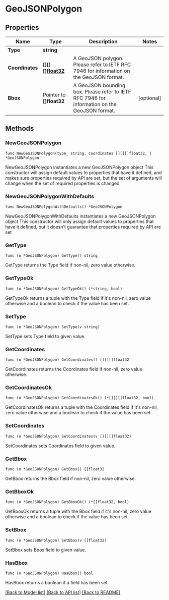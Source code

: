 # GeoJSONPolygon

## Properties

Name | Type | Description | Notes
------------ | ------------- | ------------- | -------------
**Type** | **string** |  | 
**Coordinates** | [**[][][]float32**]([][]float32.md) | A GeoJSON polygon. Please refer to IETF RFC 7946 for information on the GeoJSON format. | 
**Bbox** | Pointer to **[]float32** | A GeoJSON bounding box. Please refer to IETF RFC 7946 for information on the GeoJSON format. | [optional] 

## Methods

### NewGeoJSONPolygon

`func NewGeoJSONPolygon(type_ string, coordinates [][][]float32, ) *GeoJSONPolygon`

NewGeoJSONPolygon instantiates a new GeoJSONPolygon object
This constructor will assign default values to properties that have it defined,
and makes sure properties required by API are set, but the set of arguments
will change when the set of required properties is changed

### NewGeoJSONPolygonWithDefaults

`func NewGeoJSONPolygonWithDefaults() *GeoJSONPolygon`

NewGeoJSONPolygonWithDefaults instantiates a new GeoJSONPolygon object
This constructor will only assign default values to properties that have it defined,
but it doesn't guarantee that properties required by API are set

### GetType

`func (o *GeoJSONPolygon) GetType() string`

GetType returns the Type field if non-nil, zero value otherwise.

### GetTypeOk

`func (o *GeoJSONPolygon) GetTypeOk() (*string, bool)`

GetTypeOk returns a tuple with the Type field if it's non-nil, zero value otherwise
and a boolean to check if the value has been set.

### SetType

`func (o *GeoJSONPolygon) SetType(v string)`

SetType sets Type field to given value.


### GetCoordinates

`func (o *GeoJSONPolygon) GetCoordinates() [][][]float32`

GetCoordinates returns the Coordinates field if non-nil, zero value otherwise.

### GetCoordinatesOk

`func (o *GeoJSONPolygon) GetCoordinatesOk() (*[][][]float32, bool)`

GetCoordinatesOk returns a tuple with the Coordinates field if it's non-nil, zero value otherwise
and a boolean to check if the value has been set.

### SetCoordinates

`func (o *GeoJSONPolygon) SetCoordinates(v [][][]float32)`

SetCoordinates sets Coordinates field to given value.


### GetBbox

`func (o *GeoJSONPolygon) GetBbox() []float32`

GetBbox returns the Bbox field if non-nil, zero value otherwise.

### GetBboxOk

`func (o *GeoJSONPolygon) GetBboxOk() (*[]float32, bool)`

GetBboxOk returns a tuple with the Bbox field if it's non-nil, zero value otherwise
and a boolean to check if the value has been set.

### SetBbox

`func (o *GeoJSONPolygon) SetBbox(v []float32)`

SetBbox sets Bbox field to given value.

### HasBbox

`func (o *GeoJSONPolygon) HasBbox() bool`

HasBbox returns a boolean if a field has been set.


[[Back to Model list]](../README.md#documentation-for-models) [[Back to API list]](../README.md#documentation-for-api-endpoints) [[Back to README]](../README.md)


